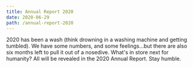 ```yaml
---
title: Annual Report 2020
date: 2020-06-29
path: /annual-report-2020
---
```


2020 has been a wash (think drowning in a washing machine and getting tumbled). We have some numbers, and some feelings...but there are also six months left to pull it out of a nosedive. What's in store next for humanity? All will be revealed in the 2020 Annual Report. Stay humble.